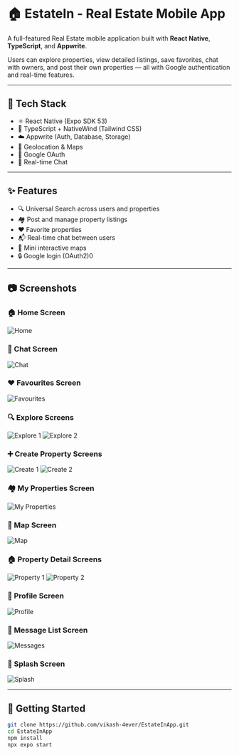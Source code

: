 # 🏠 EstateIn - Real Estate Mobile App

A full-featured Real Estate mobile application built with **React Native**, **TypeScript**, and **Appwrite**.

Users can explore properties, view detailed listings, save favorites, chat with owners, and post their own properties — all with Google authentication and real-time features.

---

## 🔧 Tech Stack

- ⚛️ React Native (Expo SDK 53)
- 💅 TypeScript + NativeWind (Tailwind CSS)
- ☁️ Appwrite (Auth, Database, Storage)
- 📍 Geolocation & Maps
- 🔐 Google OAuth
- 💬 Real-time Chat

---

## ✨ Features

- 🔍 Universal Search across users and properties
- 🏘️ Post and manage property listings
- ❤️ Favorite properties
- 📬 Real-time chat between users
- 📌 Mini interactive maps
- 🔒 Google login (OAuth2)0

---

## 📷 Screenshots

### 🏠 Home Screen
![Home](assets/screenshots/home_screen.jpg)

### 💬 Chat Screen
![Chat](assets/screenshots/chat_screen.jpg)

### ❤️ Favourites Screen
![Favourites](assets/screenshots/favourites_screen.jpg)

### 🔍 Explore Screens
![Explore 1](assets/screenshots/explore_screen1.jpg)
![Explore 2](assets/screenshots/explore_screen2.jpg)

### ➕ Create Property Screens
![Create 1](assets/screenshots/create_screen1.jpg)
![Create 2](assets/screenshots/create_screen2.jpg)

### 🏘️ My Properties Screen
![My Properties](assets/screenshots/my_properties_screen.jpg)

### 📍 Map Screen
![Map](assets/screenshots/map_screen.jpg)

### 🏠 Property Detail Screens
![Property 1](assets/screenshots/property_screen1.jpg)
![Property 2](assets/screenshots/property_screen2.jpg)

### 👤 Profile Screen
![Profile](assets/screenshots/profile_screen.jpg)

### 💬 Message List Screen
![Messages](assets/screenshots/message_list_screen.jpg)

### 🚀 Splash Screen
![Splash](assets/screenshots/splash_screen.jpg)

---

## 🚀 Getting Started

```bash
git clone https://github.com/vikash-4ever/EstateInApp.git
cd EstateInApp
npm install
npx expo start

